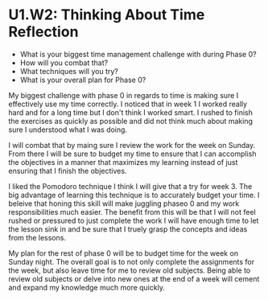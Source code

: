 # U1.W2: Thinking About Time Reflection

* What is your biggest time management challenge with during Phase 0? 
* How will you combat that? 
* What techniques will you try?
* What is your overall plan for Phase 0?


My biggest challenge with phase 0 in regards to time is making sure I effectively use my time correctly.  I noticed that in week 1 I worked really hard and for a long time  but I don't think I worked smart.  I rushed to finish the exercises as quickly as possible and did not think much about making sure I understood what I was doing.

I will combat that by maing sure I review the work for the week on Sunday.  From there I will be sure to budget my time to ensure that I can accomplish the objectives in a manner that maximizes my learning instead of just ensuring that I finish the objectives.

I liked the Pomodoro technique I think I will give that a try for week 3.  The big advantage of learning this technique is to accurately budget your time.  I beleive that honing this skill will make juggling phaseo 0 and my work responsibilities much easier.  The benefit from this will be that I will not feel rushed or pressured to just complete the work  I will have enough time to let the lesson sink in and be sure that I truely grasp the concepts and ideas from the lessons.

My plan for the rest of phase 0 will be to budget time for the week on Sunday night.  The overall goal is to not only complete the assignments for the week, but also leave time for me to review old subjects.  Being able to review old subjects or delve into new ones at the end of a week will cement and expand my knowledge much more quickly.   


